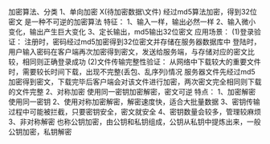 加密算法、分类
	1、单向加密
		X(待加密数据\文件) 经过md5算法加密，得到32位密文
		是一种不可逆的加密算法
	特征：
		1、输入一样，输出必然一样
		2、输入微小变化，输出产生巨大变化
		3、定长输出，md5输出32位密文
	应用场景：
	(1)登录验证：
		注册时，密码经过md5加密得到32位密文并存储在服务器数据库中
		登陆时，用户输入密码在客户端再次加密得到密文，发送给服务端，与存储对应的密文比较，相同则正确登录成功
	(2)文件传输完整性验证：
		从网络中下载较大的重要文件时，需要较长时间下载，出现不完整(丢包、乱序列)情况
		服务器文件先经过md5加密得到密文，下载完毕后客户端会对该文件进行加密，两次密文完全相同则下载的文件完整
	2、对称加密
	使用同一密钥加密解密，密文可逆
	特点：
		1、加密解密使用同一密钥
		2、使用对称加密解密，解密速度快，适合大批量数据
		3、密钥传输过程中可能被拦截，只要密钥安全，密文就安全
		4、密钥数量会较多，管理较麻烦
	3、非对称解密
		也称公钥加密，由公钥和私钥组成，公钥从私钥中提炼出来，一般公钥加密，私钥解密
